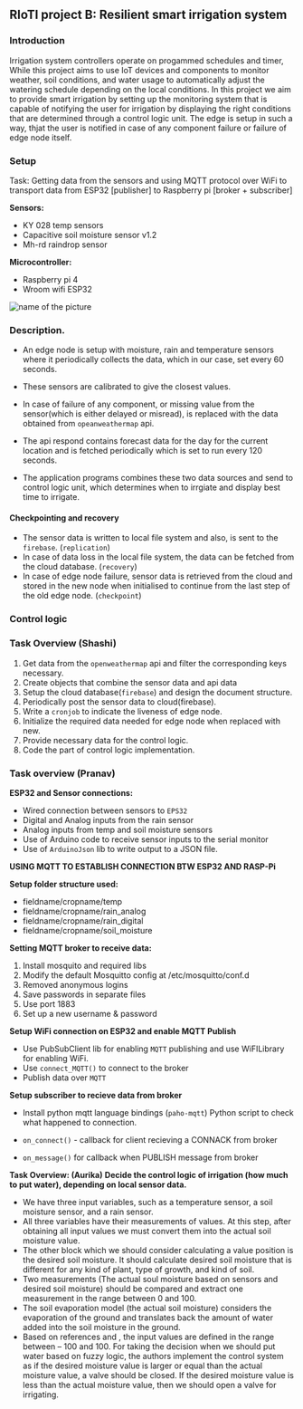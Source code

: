 ## RIoTI project B: Resilient	smart	irrigation	system



### Introduction

Irrigation system controllers operate on progammed schedules and timer, While this project aims to use IoT devices and components to monitor weather, soil conditions,  and water usage to automatically adjust the watering schedule depending on the local conditions. In this project we aim to provide smart irrigation by setting up the monitoring system that is capable of notifying the user for irrigation by displaying the right conditions that are determined through a control logic unit. The edge is setup in such a way, thjat the  user is notified in case of any component failure or failure of edge node itself. 




### Setup 
Task: Getting data from the sensors and using MQTT protocol over WiFi to transport data from ESP32 [publisher] to Raspberry pi [broker + subscriber]

__Sensors:__

- KY 028 temp sensors
- Capacitive soil moisture sensor v1.2
- Mh-rd raindrop sensor

__Microcontroller:__

- Raspberry pi 4
- Wroom wifi ESP32


![name of the picture](../images/picture.png)


### Description.

- An edge node is setup with moisture, rain and temperature sensors where it periodically collects the data, which in our case, set every 60 seconds.
- These sensors are calibrated to give the closest values.
- In case of failure of any component, or missing value from the sensor(which is either delayed or misread),  is replaced with the data obtained from `opeanweathermap` api.
- The api respond contains forecast data for the day for the current location and is fetched periodically which is set to run every 120 seconds.

- The application programs combines these two data sources and send to control logic unit, which determines when to irrgiate and display best time to irrigate.


#### Checkpointing and recovery

- The sensor data is written to local file system and also, is sent to the `firebase`. (`replication`)
- In case of data loss in the local file system, the data can be fetched from the cloud database. (`recovery`)
- In case of edge node failure,  sensor data is retrieved from the cloud and stored in the new node when initialised to continue from the last step of the old edge node. (`checkpoint`)




### Control logic









### Task Overview (Shashi)

1. Get data from the `openweathermap` api and filter the corresponding keys necessary.
2. Create objects that combine the sensor data and api data
3. Setup the cloud database(`firebase`) and design the document structure.
4. Periodically post the sensor data to cloud(firebase).  
5. Write a `cronjob` to indicate the liveness of edge node.
6. Initialize the required data needed for edge node when replaced with new. 
7. Provide necessary data for the control logic. 
8. Code the part of control logic implementation.




### Task overview (Pranav)


__ESP32 and Sensor connections:__

- Wired connection between sensors to `EPS32`
- Digital and Analog inputs from the rain sensor
- Analog inputs from temp and soil moisture sensors
- Use of Arduino code to receive sensor inputs to the serial monitor
- Use of `ArduinoJson` lib to write output to a JSON file.



__USING MQTT TO ESTABLISH CONNECTION BTW ESP32 AND RASP-Pi__

__Setup folder structure used:__

- fieldname/cropname/temp
- fieldname/cropname/rain_analog
- fieldname/cropname/rain_digital
- fieldname/cropname/soil_moisture

__Setting MQTT broker to receive data:__

1. Install mosquito and required libs
2. Modify the default Mosquitto config at /etc/mosquitto/conf.d 
3. Removed anonymous logins
4. Save passwords in separate files
5. Use port 1883
6. Set up a new username & password

__Setup WiFi connection on ESP32 and enable MQTT Publish__

- Use PubSubClient lib for enabling `MQTT` publishing and use WiFILibrary for enabling WiFi.
- Use `connect_MQTT()` to connect to the broker
- Publish data over `MQTT` 


__Setup subscriber to recieve data from broker__

- Install python mqtt language bindings (`paho-mqtt`)
Python script to check what happened to connection.

- `on_connect()` - callback for client recieving a CONNACK from broker
- `on_message()` for callback when PUBLISH message from broker



__Task Overview: (Aurika)__
__Decide the control logic of irrigation (how much to put water), depending on local sensor data.__
- We have three input variables, such as a temperature sensor, a soil moisture sensor, and a rain sensor. 
- All three variables have their measurements of values. At this step, after obtaining all input values we must convert them into the actual soil moisture value. 
- The other block which we should consider calculating a value position is the desired soil moisture. It should calculate desired soil moisture that is different for any kind of plant, type of growth, and kind of soil. 
- Two measurements (The actual soul moisture based on sensors and desired soil moisture) should be compared and extract one measurement in the range between 0 and 100. 
- The soil evaporation model (the actual soil moisture) considers the evaporation of the ground and translates back the amount of water added into the soil moisture in the ground.
- Based on references and , the input values are defined in the range between – 100 and 100. For taking the decision when we should put water based on fuzzy logic, the authors implement the control system as if the desired moisture value is larger or equal than the actual moisture value, a valve should be closed. If the desired moisture value is less than the actual moisture value, then we should open a valve for irrigating.  




